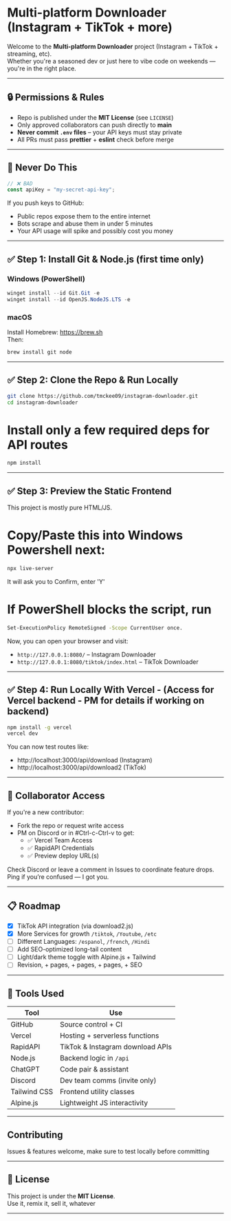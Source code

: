 # Multi-platform Downloader (Instagram + TikTok + more)

Welcome to the **Multi-platform Downloader** project (Instagram + TikTok + streaming, etc).  
Whether you're a seasoned dev or just here to vibe code on weekends — you're in the right place.

---

## 🔒 Permissions & Rules

- Repo is published under the **MIT License** (see `LICENSE`)  
- Only approved collaborators can push directly to **main**  
- **Never commit `.env` files** – your API keys must stay private  
- All PRs must pass **prettier** + **eslint** check before merge

---

## 🚫 Never Do This

```js
// ❌ BAD
const apiKey = "my-secret-api-key";
```

If you push keys to GitHub:

- Public repos expose them to the entire internet  
- Bots scrape and abuse them in under 5 minutes  
- Your API usage will spike and possibly cost you money  

---

## ✅ Step 1: Install Git & Node.js (first time only)

### Windows (PowerShell)

```powershell
winget install --id Git.Git -e
winget install --id OpenJS.NodeJS.LTS -e
```

### macOS

Install Homebrew: https://brew.sh  
Then:

```bash
brew install git node
```

---

## ✅ Step 2: Clone the Repo & Run Locally

```bash
git clone https://github.com/tmckee09/instagram-downloader.git
cd instagram-downloader
```
# Install only a few required deps for API routes
```bash
npm install
```

---

## ✅ Step 3: Preview the Static Frontend

This project is mostly pure HTML/JS.

# Copy/Paste this into Windows Powershell next:
 ```bash
npx live-server

```
It will ask you to Confirm, enter 'Y'

# If PowerShell blocks the script, run 
```bash
Set-ExecutionPolicy RemoteSigned -Scope CurrentUser once.
```
Now, you can open your browser and visit:

- `http://127.0.0.1:8080/` – Instagram Downloader  
- `http://127.0.0.1:8080/tiktok/index.html` – TikTok Downloader  

---

## ✅ Step 4: Run Locally With Vercel - (Access for Vercel backend - PM for details if working on backend)

```bash
npm install -g vercel
vercel dev
```

You can now test routes like:
- http://localhost:3000/api/download (Instagram)
- http://localhost:3000/api/download2 (TikTok)

---

## 🔐 Collaborator Access

If you're a new contributor:

- Fork the repo or request write access
- PM on Discord or in #Ctrl-c-Ctrl-v to get:
  - ✅ Vercel Team Access
  - ✅ RapidAPI Credentials
  - ✅ Preview deploy URL(s)

Check Discord or leave a comment in Issues to coordinate feature drops. Ping if you’re confused — I got you.

---

## 📋 Roadmap

- [x] TikTok API integration (via download2.js)
- [x] More Services for growth `/tiktok`, `/Youtube`, `/etc`
- [ ] Different Languages: `/espanol`, `/french`, `/Hindi`
- [ ] Add SEO-optimized long-tail content
- [ ] Light/dark theme toggle with Alpine.js + Tailwind
- [ ] Revision, + pages, + pages, + pages, + SEO

---

## 🧰 Tools Used

| Tool         | Use                                  |
|--------------|---------------------------------------|
| GitHub       | Source control + CI                  |
| Vercel       | Hosting + serverless functions       |
| RapidAPI     | TikTok & Instagram download APIs     |
| Node.js      | Backend logic in `/api`              |
| ChatGPT      | Code pair & assistant                |
| Discord      | Dev team comms (invite only)         |
| Tailwind CSS | Frontend utility classes             |
| Alpine.js    | Lightweight JS interactivity         |

---

## Contributing

Issues & features welcome, make sure to test locally before committing

---

## 📜 License

This project is under the **MIT License**.  
Use it, remix it, sell it, whatever

---




  
